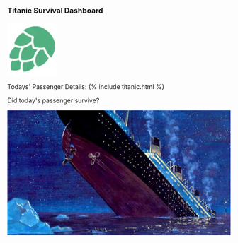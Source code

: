 ### Titanic Survival Dashboard

![Hopsworks Logo](./assets/img/logo.png)

Todays' Passenger Details:
{% include titanic.html %}


Did today's passenger survive?

![Titanic Survival](./assets/img/latest_titanic_survival.jpg)
